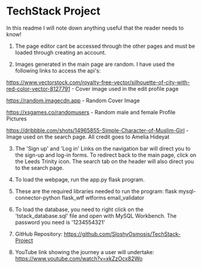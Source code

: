 # TechStack Project

In this readme I will note down anything useful that the reader needs to know!

1. The page editor cant be accessed through the other pages and must be loaded through creating an account.

2. Images generated in the main page are random. I have used the following links to access the api's:

https://www.vectorstock.com/royalty-free-vector/silhouette-of-city-with-red-color-vector-8127791 - Cover image used in the edit profile page

https://random.imagecdn.app - Random Cover Image

https://xsgames.co/randomusers - Random male and female Profile Pictures

https://dribbble.com/shots/14965855-Simple-Character-of-Muslim-Girl - Image used on the search page. All credit goes to Amelia Hideyat

3. The 'Sign up' and 'Log in' Links on the navigation bar will direct you to the sign-up and log-in forms. To redirect back to the main page, click on the Leeds Trinity icon. The search tab on the header will also direct you to the search page.

4. To load the webpage, run the app.py flask program.

5. These are the required libraries needed to run the program:
    flask
    mysql-connector-python
    flask_wtf
    wtforms
    email_validator

6. To load the database, you need to right click on the 'tstack_database.sql' file and open with MySQL Workbench. The password you need is '1234554321'

7. GitHub Repository: https://github.com/SloshyOsmosis/TechStack-Project

8. YouTube link showing the journey a user will undertake: https://www.youtube.com/watch?v=xkZzOcx82Wo